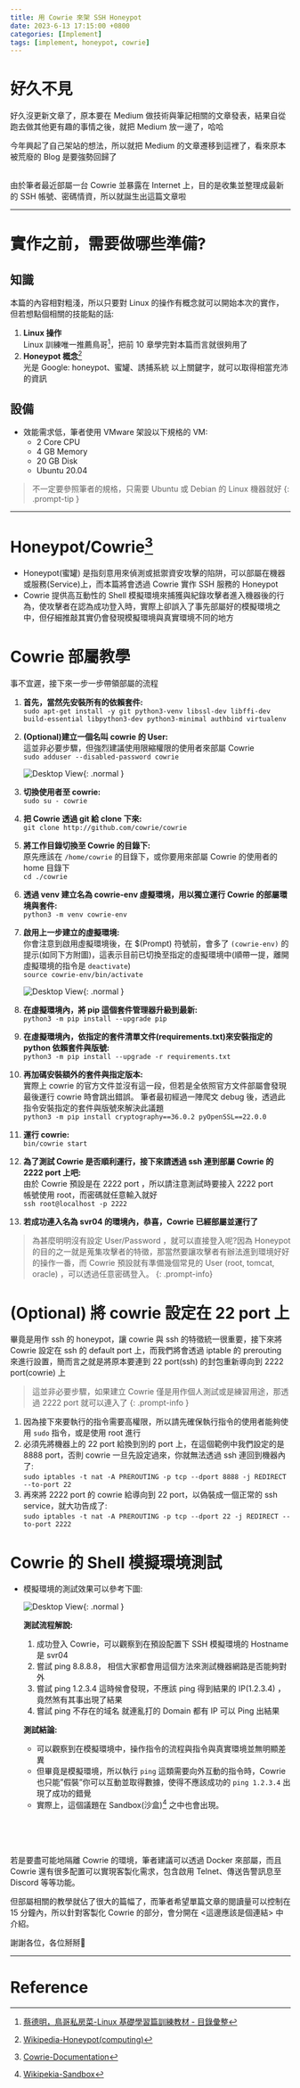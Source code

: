 ```yaml
---
title: 用 Cowrie 來架 SSH Honeypot
date: 2023-6-13 17:15:00 +0800
categories: [Implement]
tags: [implement, honeypot, cowrie]
---
```


# 好久不見

好久沒更新文章了，原本要在 Medium 做技術與筆記相關的文章發表，結果自從跑去做其他更有趣的事情之後，就把 Medium 放一邊了，哈哈<br>

今年興起了自己架站的想法，所以就把 Medium 的文章遷移到這裡了，看來原本被荒廢的 Blog 是要強勢回歸了<br><br>

由於筆者最近部屬一台 Cowrie 並暴露在 Internet 上，目的是收集並整理成最新的 SSH 帳號、密碼情資，所以就誕生出這篇文章啦<br>

---

# 實作之前，需要做哪些準備?

## 知識

本篇的內容相對粗淺，所以只要對 Linux 的操作有概念就可以開始本次的實作，但若想點個相關的技能點的話: <br>

1. **Linux 操作**<br>
Linux 訓練唯一推薦鳥哥[^vbird-linux_basic_train]，把前 10 章學完對本篇而言就很夠用了
2. **Honeypot 概念**[^wikipedia-honeypot] <br>
光是 Google: honeypot、蜜罐、誘捕系統 以上關鍵字，就可以取得相當充沛的資訊

## 設備

- 效能需求低，筆者使用 VMware 架設以下規格的 VM:
    - 2 Core CPU
    - 4 GB Memory
    - 20 GB Disk
    - Ubuntu 20.04

>不一定要參照筆者的規格，只需要 Ubuntu 或 Debian 的 Linux 機器就好
{: .prompt-tip }

---

# Honeypot/Cowrie[^cowrie-documentation]

- Honeypot(蜜罐) 是指刻意用來偵測或抵禦資安攻擊的陷阱，可以部屬在機器或服務(Service)上，而本篇將會透過 Cowrie 實作 SSH 服務的 Honeypot
- Cowrie 提供高互動性的 Shell 模擬環境來捕獲與紀錄攻擊者進入機器後的行為，使攻擊者在認為成功登入時，實際上卻誤入了事先部屬好的模擬環境之中，但仔細推敲其實仍會發現模擬環境與真實環境不同的地方

# Cowrie 部屬教學

事不宜遲，接下來一步一步帶領部屬的流程

1. **首先，當然先安裝所有的依賴套件:** <br>
`sudo apt-get install -y git python3-venv libssl-dev libffi-dev build-essential libpython3-dev python3-minimal authbind virtualenv`
2. **(Optional)建立一個名叫 cowrie 的 User:** <br>
這並非必要步驟，但強烈建議使用限縮權限的使用者來部屬 Cowrie<br>
`sudo adduser --disabled-password cowrie`
    
    ![Desktop View](/assets/img/2023-06-08-deploy_a_ssh_honeypot_with_cowrie/figure_1.png){: .normal }
    
3. **切換使用者至 cowrie:** <br>
`sudo su - cowrie` 
4. **把 Cowrie 透過 git 給 clone 下來:** <br>
`git clone http://github.com/cowrie/cowrie`
5. **將工作目錄切換至 Cowrie 的目錄下:** <br>
原先應該在 `/home/cowrie` 的目錄下，或你要用來部屬 Cowrie 的使用者的 home 目錄下<br>
`cd ./cowrie` 
6. **透過 venv 建立名為 cowrie-env 虛擬環境，用以獨立運行 Cowrie 的部屬環境與套件:** <br>
`python3 -m venv cowrie-env` 
7. **啟用上一步建立的虛擬環境:** <br>
你會注意到啟用虛擬環境後，在 $(Prompt) 符號前，會多了 `(cowrie-env)` 的提示(如同下方附圖)，這表示目前已切換至指定的虛擬環境中(順帶一提，離開虛擬環境的指令是 `deactivate`)<br>
`source cowrie-env/bin/activate`
    
    ![Desktop View](/assets/img/2023-06-08-deploy_a_ssh_honeypot_with_cowrie/figure_2.png){: .normal }
    
8. **在虛擬環境內，將 pip 這個套件管理器升級到最新:** <br>
`python3 -m pip install --upgrade pip`
9. **在虛擬環境內，依指定的套件清單文件(requirements.txt)來安裝指定的 python 依賴套件與版號:**<br>
`python3 -m pip install --upgrade -r requirements.txt`
10. **再加碼安裝額外的套件與指定版本:** <br>
實際上 cowrie 的官方文件並沒有這一段，但若是全依照官方文件部屬會發現最後運行 cowrie 時會跳出錯誤。
筆者最初經過一陣爬文 debug 後，透過此指令安裝指定的套件與版號來解決此議題<br>
`python3 -m pip install cryptography==36.0.2 pyOpenSSL==22.0.0` 
11. **運行 cowrie:** <br>
`bin/cowrie start`
12. **為了測試 Cowrie 是否順利運行，接下來請透過 ssh 連到部屬 Cowrie 的 2222 port 上吧:** <br>
由於 Cowrie 預設是在 2222 port  ，所以請注意測試時要接入 2222 port <br>
帳號使用 root，而密碼就任意輸入就好<br>
`ssh root@localhost -p 2222`
13. **若成功連入名為 svr04 的環境內，恭喜，Cowrie 已經部屬並運行了**

> 為甚麼明明沒有設定 User/Password ，就可以直接登入呢?因為 Honeypot 的目的之一就是蒐集攻擊者的特徵，那當然要讓攻擊者有辦法進到環境好好的操作一番，而 Cowrie 預設就有準備幾個常見的 User (root, tomcat, oracle) ，可以透過任意密碼登入。
{: .prompt-info}

# (Optional) 將 cowrie 設定在 22 port 上

畢竟是用作 ssh 的 honeypot，讓 cowrie 與 ssh 的特徵統一很重要，接下來將 Cowrie 設定在 ssh 的 default port 上，而我們將會透過 iptable 的 prerouting 來進行設置，簡而言之就是將原本要連到 22 port(ssh) 的封包重新導向到 2222 port(cowrie) 上

>這並非必要步驟，如果建立 Cowrie 僅是用作個人測試或是練習用途，那透過 2222 port 就可以連入了
{: .prompt-info }

1. 因為接下來要執行的指令需要高權限，所以請先確保執行指令的使用者能夠使用 `sudo` 指令，或是使用 root 進行
2. 必須先將機器上的 22 port 給換到別的 port 上，在這個範例中我們設定的是 8888 port，否則 cowrie 一旦先設定過來，你就無法透過 ssh 連回到機器內了: <br>
`sudo iptables -t nat -A PREROUTING -p tcp --dport 8888 -j REDIRECT --to-port 22`
3. 再來將 2222 port 的 cowrie 給導向到 22 port，以偽裝成一個正常的 ssh service，就大功告成了: <br>
`sudo iptables -t nat -A PREROUTING -p tcp --dport 22 -j REDIRECT --to-port 2222` 

# Cowrie 的 Shell 模擬環境測試

- 模擬環境的測試效果可以參考下圖:
    
    ![Desktop View](/assets/img/2023-06-08-deploy_a_ssh_honeypot_with_cowrie/figure_3.png){: .normal }
    
    **測試流程解說:** <br>
    
    1. 成功登入 Cowrie，可以觀察到在預設配置下 SSH 模擬環境的 Hostname 是 svr04
    2. 嘗試 ping 8.8.8.8，
    相信大家都會用這個方法來測試機器網路是否能夠對外
    3. 嘗試 ping 1.2.3.4
    這時候會發現，不應該 ping 得到結果的 IP(1.2.3.4) ，竟然煞有其事出現了結果
    4. 嘗試 ping 不存在的域名
    就連亂打的 Domain 都有 IP 可以 Ping 出結果
    
    **測試結論:** <br>
    
    - 可以觀察到在模擬環境中，操作指令的流程與指令與真實環境並無明顯差異
    - 但畢竟是模擬環境，所以執行 `ping` 這類需要向外互動的指令時，Cowrie 也只能”假裝”你可以互動並取得數據，使得不應該成功的 `ping 1.2.3.4` 出現了成功的錯覺
    - 實際上，這個議題在 Sandbox(沙盒)[^wikipekia-sandbox] 之中也會出現。

<br><br><br>

若是要盡可能地隔離 Cowrie 的環境，筆者建議可以透過 Docker 來部屬，而且 Cowrie 還有很多配置可以實現客製化需求，包含啟用 Telnet、傳送告警訊息至 Discord 等等功能。

但部屬相關的教學就佔了很大的篇幅了，而筆者希望單篇文章的閱讀量可以控制在 15 分鐘內，所以針對客製化 Cowrie 的部分，會分開在 <這邊應該是個連結> 中介紹。 

謝謝各位，各位掰掰👋

---

# Reference

[^wikipedia-honeypot]: [Wikipedia-Honeypot(computing)]([https://en.wikipedia.org/wiki/Honeypot_(computing)](https://en.wikipedia.org/wiki/Honeypot_(computing)))

[^cowrie-documentation]: [Cowrie-Documentation](https://cowrie.readthedocs.io/en/latest/README.html#documentation)

[^wikipekia-sandbox]: [Wikipekia-Sandbox]([https://en.wikipedia.org/wiki/Sandbox_(computer_security)](https://en.wikipedia.org/wiki/Sandbox_(computer_security)))

[^vbird-linux_basic_train]: [蔡德明，鳥哥私房菜-Linux 基礎學習篇訓練教材 - 目錄彙整](https://linux.vbird.org/linux_basic_train/centos7/unit01.php)
